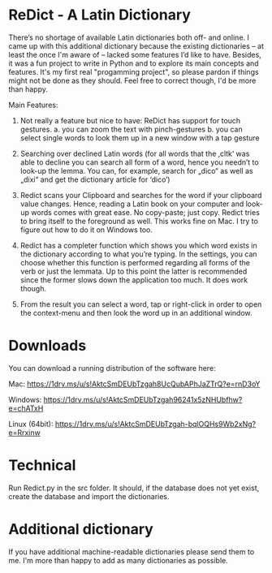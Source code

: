 # ReDict - A Latin Dictionary 

There’s no shortage of available Latin dictionaries both off- and online. I came up with this additional dictionary because the existing dictionaries – at least the once I'm aware of – lacked some features I’d like to have. Besides, it was a fun project to write in Python and to explore its main concepts and features. It's my first real "progamming project", so please pardon if things might not be done as they should. Feel free to correct though, I'd be more than happy. 

Main Features:
1.	Not really a feature but nice to have: ReDict has support for touch gestures. 
  a.	you can zoom the text with pinch-gestures
  b.	you can select single words to look them up in a new window with a tap gesture
  
2.	Searching over declined Latin words (for all words that the ‚cltk‘ was able to decline you can search all form of a word, hence you needn’t to look-up the lemma. You can, for example, search for „dico“ as well as „dixi“ and get the dictionary article for ‘dico’)

3.	Redict scans your Clipboard and searches for the word if your clipboard value changes. Hence, reading a Latin book on your computer and look-up words comes with great ease. No copy-paste; just copy. Redict tries to bring itself to the foreground as well. This works fine on Mac. I try to figure out how to do it on Windows too. 

4.	Redict has a completer function which shows you which word exists in the dictionary according to what you’re typing. In the settings, you can choose whether this function is performed regarding all forms of the verb or just the lemmata. Up to this point the latter is recommended since the former slows down the application too much. It does work though.

5. From the result you can select a word, tap or right-click in order to open the context-menu and then look the word up in an additional window. 

# Downloads

You can download a running distribution of the software here:

Mac: https://1drv.ms/u/s!AktcSmDEUbTzgah8UcQubAPhJaZTrQ?e=rnD3oY

Windows: https://1drv.ms/u/s!AktcSmDEUbTzgah96241x5zNHUbfhw?e=chATxH

Linux (64bit): https://1drv.ms/u/s!AktcSmDEUbTzgah-bqlOQHs9Wb2xNg?e=Rrxinw

# Technical

Run Redict.py in the src folder. It should, if the database does not yet exist, create the database and import the dictionaries. 

# Additional dictionary

If you have additional machine-readable dictionaries please send them to me. I'm more than happy to add as many dictionaries as possible. 
